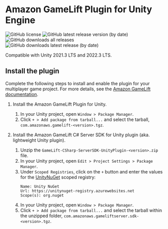 # Amazon GameLift Plugin for Unity Engine

![GitHub license](https://img.shields.io/github/license/aws/amazon-gamelift-plugin-unity)
![GitHub latest release version (by date)](https://img.shields.io/github/v/release/aws/amazon-gamelift-plugin-unity)
![GitHub downloads all releases](https://img.shields.io/github/downloads/aws/amazon-gamelift-plugin-unity/total)
![GitHub downloads latest release (by date)](https://img.shields.io/github/downloads/aws/amazon-gamelift-plugin-unity/latest/total)

Compatible with Unity 2021.3 LTS and 2022.3 LTS.

## Install the plugin

Complete the following steps to install and enable the plugin for your multiplayer game project. For more details, see the [Amazon GameLift documentation](https://docs.aws.amazon.com/gamelift/latest/developerguide/unity-plug-in-install.html).

1. Install the Amazon GameLift Plugin for Unity.
    1. In your Unity project, open `Window > Package Manager`.
    1. Click `+ > Add package from tarball...` and select the tarball, `com.amazonaws.gamelift-<version>.tgz`.

1. Install the Amazon GameLift C# Server SDK for Unity plugin (aka. lightweight Unity plugin).
    1. Unzip the `GameLift-CSharp-ServerSDK-UnityPlugin-<version>.zip` file.
    1. In your Unity project, open `Edit > Project Settings > Package Manager`.
    1. Under `Scoped Registries`, click on the `+` button and enter the values for the [UnityNuGet](https://github.com/xoofx/UnityNuGet) scoped registry:
        ```
        Name: Unity NuGet
        Url: https://unitynuget-registry.azurewebsites.net
        Scope(s): org.nuget
        ```
    1. In your Unity project, open `Window > Package Manager`.
    1. Click `+ > Add package from tarball...` and select the tarball within the unzipped folder, `com.amazonaws.gameliftserver.sdk-<version>.tgz`.
